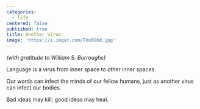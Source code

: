 ```yaml
---
categories:
  - life
centered: false
published: true
title: Another Virus
image: 'https://i.imgur.com/TXoBGbd.jpg'
---
```

_(with gratitude to William S. Burroughs)_

Language is a virus
from inner space
to other 
inner spaces.

Our words
can infect the minds 
of our fellow humans,
just as another virus
can infect our bodies.

Bad ideas
may kill;
good ideas
may heal.
